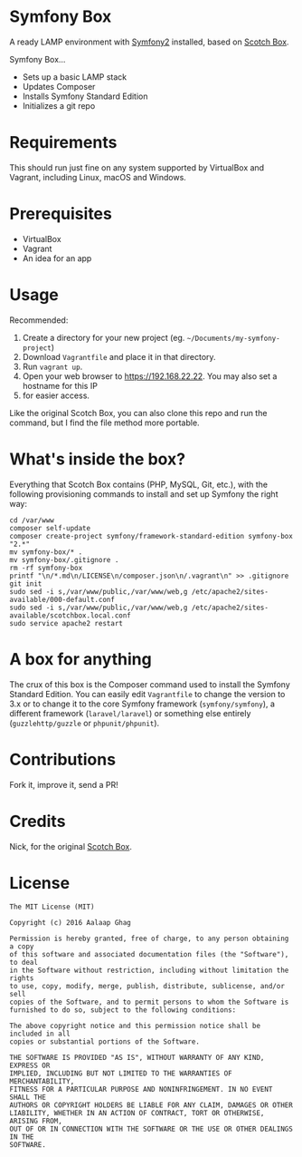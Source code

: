 # Symfony Box

A ready LAMP environment with [Symfony2](https://symfony.com) installed, based on [Scotch Box](https://github.com/scotch-io/scotch-box).

Symfony Box...

- Sets up a basic LAMP stack
- Updates Composer
- Installs Symfony Standard Edition
- Initializes a git repo

# Requirements

This should run just fine on any system supported by VirtualBox and Vagrant, including Linux,
macOS and Windows.

# Prerequisites

- VirtualBox
- Vagrant
- An idea for an app

# Usage

Recommended:

1. Create a directory for your new project (eg. `~/Documents/my-symfony-project`)
2. Download `Vagrantfile` and place it in that directory.
3. Run `vagrant up`.
4. Open your web browser to https://192.168.22.22. You may also set a hostname for this IP
5. for easier access.

Like the original Scotch Box, you can also clone this repo and run the command, but I find
the file method more portable.

# What's inside the box?

Everything that Scotch Box contains (PHP, MySQL, Git, etc.), with the following provisioning
commands to install and set up Symfony the right way:

    cd /var/www
    composer self-update
    composer create-project symfony/framework-standard-edition symfony-box "2.*"
    mv symfony-box/* .
    mv symfony-box/.gitignore .
    rm -rf symfony-box
    printf "\n/*.md\n/LICENSE\n/composer.json\n/.vagrant\n" >> .gitignore
    git init
    sudo sed -i s,/var/www/public,/var/www/web,g /etc/apache2/sites-available/000-default.conf
    sudo sed -i s,/var/www/public,/var/www/web,g /etc/apache2/sites-available/scotchbox.local.conf
    sudo service apache2 restart

# A box for anything

The crux of this box is the Composer command used to install the Symfony Standard Edition.
You can easily edit `Vagrantfile` to change the version to 3.x or to change it to the core
Symfony framework (`symfony/symfony`), a different framework (`laravel/laravel`) or something
else entirely (`guzzlehttp/guzzle` or `phpunit/phpunit`).

# Contributions

Fork it, improve it, send a PR!

# Credits

Nick, for the original [Scotch Box](https://github.com/scotch-io/scotch-box).

# License

    The MIT License (MIT)
    
    Copyright (c) 2016 Aalaap Ghag
    
    Permission is hereby granted, free of charge, to any person obtaining a copy
    of this software and associated documentation files (the "Software"), to deal
    in the Software without restriction, including without limitation the rights
    to use, copy, modify, merge, publish, distribute, sublicense, and/or sell
    copies of the Software, and to permit persons to whom the Software is
    furnished to do so, subject to the following conditions:
    
    The above copyright notice and this permission notice shall be included in all
    copies or substantial portions of the Software.
    
    THE SOFTWARE IS PROVIDED "AS IS", WITHOUT WARRANTY OF ANY KIND, EXPRESS OR
    IMPLIED, INCLUDING BUT NOT LIMITED TO THE WARRANTIES OF MERCHANTABILITY,
    FITNESS FOR A PARTICULAR PURPOSE AND NONINFRINGEMENT. IN NO EVENT SHALL THE
    AUTHORS OR COPYRIGHT HOLDERS BE LIABLE FOR ANY CLAIM, DAMAGES OR OTHER
    LIABILITY, WHETHER IN AN ACTION OF CONTRACT, TORT OR OTHERWISE, ARISING FROM,
    OUT OF OR IN CONNECTION WITH THE SOFTWARE OR THE USE OR OTHER DEALINGS IN THE
    SOFTWARE.
